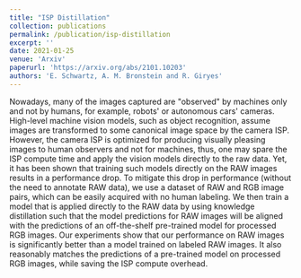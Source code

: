 ```yaml
---
title: "ISP Distillation"
collection: publications
permalink: /publication/isp-distillation
excerpt: ''
date: 2021-01-25
venue: 'Arxiv'
paperurl: 'https://arxiv.org/abs/2101.10203'
authors: 'E. Schwartz, A. M. Bronstein and R. Giryes'
---
```

Nowadays, many of the images captured are "observed" by machines only and not by humans, for example, robots' or autonomous cars' cameras. High-level machine vision models, such as object recognition, assume images are transformed to some canonical image space by the camera ISP. However, the camera ISP is optimized for producing visually pleasing images to human observers and not for machines, thus, one may spare the ISP compute time and apply the vision models directly to the raw data. Yet, it has been shown that training such models directly on the RAW images results in a performance drop. To mitigate this drop in performance (without the need to annotate RAW data), we use a dataset of RAW and RGB image pairs, which can be easily acquired with no human labeling. We then train a model that is applied directly to the RAW data by using knowledge distillation such that the model predictions for RAW images will be aligned with the predictions of an off-the-shelf pre-trained model for processed RGB images. Our experiments show that our performance on RAW images is significantly better than a model trained on labeled RAW images. It also reasonably matches the predictions of a pre-trained model on processed RGB images, while saving the ISP compute overhead.
